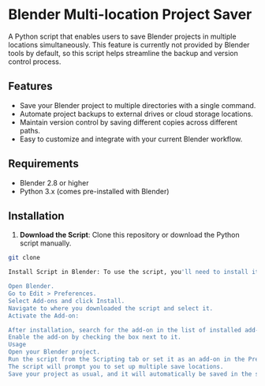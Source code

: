 # Blender Multi-location Project Saver

A Python script that enables users to save Blender projects in multiple locations simultaneously. This feature is currently not provided by Blender tools by default, so this script helps streamline the backup and version control process.

## Features

- Save your Blender project to multiple directories with a single command.
- Automate project backups to external drives or cloud storage locations.
- Maintain version control by saving different copies across different paths.
- Easy to customize and integrate with your current Blender workflow.

## Requirements

- Blender 2.8 or higher
- Python 3.x (comes pre-installed with Blender)

## Installation

1. **Download the Script**: Clone this repository or download the Python script manually.

```bash
git clone 

Install Script in Blender: To use the script, you'll need to install it in Blender.

Open Blender.
Go to Edit > Preferences.
Select Add-ons and click Install.
Navigate to where you downloaded the script and select it.
Activate the Add-on:

After installation, search for the add-on in the list of installed add-ons.
Enable the add-on by checking the box next to it.
Usage
Open your Blender project.
Run the script from the Scripting tab or set it as an add-on in the Preferences.
The script will prompt you to set up multiple save locations.
Save your project as usual, and it will automatically be saved in the specified directories.
